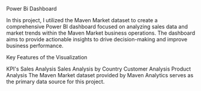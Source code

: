   Power Bi Dashboard                                                  

In this project, I utilized the Maven Market dataset to create a comprehensive Power BI dashboard focused on analyzing sales data and market trends within the Maven Market business operations. The dashboard aims to provide actionable insights to drive decision-making and improve business performance.

Key Features of the Visualization

KPI's
Sales Analysis
Sales Analysis by Country
Customer Analysis
Product Analysis
The Maven Market dataset provided by Maven Analytics serves as the primary data source for this project.

